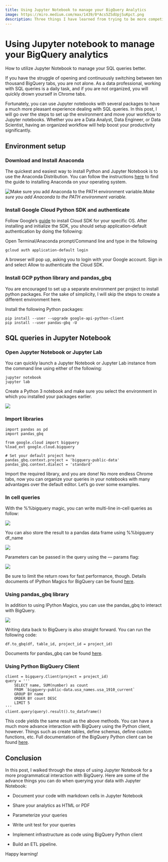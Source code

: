 ```yaml
---
title: Using Jupyter Notebook to manage your BigQuery Analytics
image: https://miro.medium.com/max/1439/0*Acs5ZSdUpjSuKpct.png
description: Three things I have learned from trying to be more competitive.
---
```


# Using Jupyter notebook to manage your BigQuery analytics

How to utilize Jupyter Notebook to manage your SQL queries better.

If you have the struggle of opening and continuously switching between ten thousand BigQuery tabs, you are not alone. As a data professional, working with SQL queries is a daily task, and if you are not organized, you will quickly drown yourself in Chrome tabs.

Fortunately, you can use Jupyter notebooks with several packages to have a much more pleasant experience dealing with SQL queries. In this post, I will go over the steps to set up the environment and move your workflow to Jupyter notebooks. Whether you are a Data Analyst, Data Engineer, or Data Scientist, having an organized workflow will help boost your productivity significantly.

## Environment setup

### Download and Install Anaconda

The quickest and easiest way to install Python and Jupyter Notebook is to use the Anaconda Distribution. You can follow the instructions [here](https://docs.anaconda.com/anaconda/install/) to find the guide to installing Anaconda on your operating system.

![Make sure you add Anaconda to the PATH environment variable.](https://cdn-images-1.medium.com/max/2000/0*jq-cqSrzO0lw5egH.png)*Make sure you add Anaconda to the PATH environment variable.*

### Install Google Cloud Python SDK and authenticate

Follow Google’s [guide](https://cloud.google.com/sdk/docs/quickstarts) to install Cloud SDK for your specific OS. After installing and initialize the SDK, you should setup application-default authentication by doing the following:

Open Terminal/Anaconda prompt/Command line and type in the following

    gcloud auth application-default login

A browser will pop up, asking you to login with your Google account. Sign in and select Allow to authenticate the Cloud SDK.

### Install GCP python library and pandas_gbq

You are encouraged to set up a separate environment per project to install python packages. For the sake of simplicity, I will skip the steps to create a different environment here.

Install the following Python packages:

    pip install --user --upgrade google-api-python-client
    pip install --user pandas-gbq -U

## SQL queries in Jupyter Notebook

### Open Jupyter Notebook or Jupyter Lab

You can quickly launch a Jupyter Notebook or Jupyter Lab instance from the command line using either of the following:

    jupyter notebook
    jupyter lab

Create a Python 3 notebook and make sure you select the environment in which you installed your packages earlier.

![](https://cdn-images-1.medium.com/max/4000/0*DGkJ6z3DtIWbo9YV.png)

### Import libraries

    import pandas as pd
    import pandas_gbq

    from google.cloud import bigquery
    %load_ext google.cloud.bigquery

    # Set your default project here
    pandas_gbq.context.project = 'bigquery-public-data'
    pandas_gbq.context.dialect = 'standard'

Import the required library, and you are done! No more endless Chrome tabs, now you can organize your queries in your notebooks with many advantages over the default editor. Let’s go over some examples.

### In cell queries

With the %%bigquery magic, you can write multi-line in-cell queries as follow:

![](https://cdn-images-1.medium.com/max/2000/1*DLtyOumDVKy8IhGo4zv45g.png)

You can also store the result to a pandas data frame using %%bigquery df_name

![](https://cdn-images-1.medium.com/max/2000/1*i3Lgb5aE2UcqkTE7wgVNgw.png)

Parameters can be passed in the query using the — params flag:

![](https://cdn-images-1.medium.com/max/2000/1*J-a5-V-B6RWtc4PgSxf1nA.png)

Be sure to limit the return rows for fast performance, though. Details documents of IPython Magics for BigQuery can be found [here](https://googleapis.dev/python/bigquery/latest/magics.html).

### Using pandas_gbq library

In addition to using IPython Magics, you can use the pandas_gbq to interact with BigQuery.

![](https://cdn-images-1.medium.com/max/2000/1*vTqKqeoXY1a-liJQSGQsLw.png)

Writing data back to BigQuery is also straight forward. You can run the following code:

    df.to_gbq(df, table_id, project_id = project_id)

Documents for pandas_gbq can be found [here](https://pandas-gbq.readthedocs.io/en/latest/).

### Using Python BigQuery Client

    client = bigquery.Client(project = project_id)
    query = '''
        SELECT name, SUM(number) as count
        FROM `bigquery-public-data.usa_names.usa_1910_current`
        GROUP BY name
        ORDER BY count DESC
        LIMIT 5
    '''
    client.query(query).result().to_dataframe()

This code yields the same result as the above methods. You can have a much more advance interaction with BigQuery using the Python client, however. Things such as create tables, define schemas, define custom functions, etc. Full documentation of the BigQuery Python client can be found [here](https://googleapis.dev/python/bigquery/latest/reference.html#model).

## Conclusion

In this post, I walked through the steps of using Jupyter Notebook for a more programmatical interaction with BigQuery. Here are some of the advance things you can do when querying your data with Jupyter Notebook:

* Document your code with markdown cells in Jupyter Notebook

* Share your analytics as HTML or PDF

* Parameterize your queries

* Write unit test for your queries

* Implement infrastructure as code using BigQuery Python client

* Build an ETL pipeline.

Happy learning!
